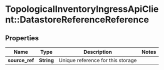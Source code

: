 # TopologicalInventoryIngressApiClient::DatastoreReferenceReference

## Properties
Name | Type | Description | Notes
------------ | ------------- | ------------- | -------------
**source_ref** | **String** | Unique reference for this storage | 


